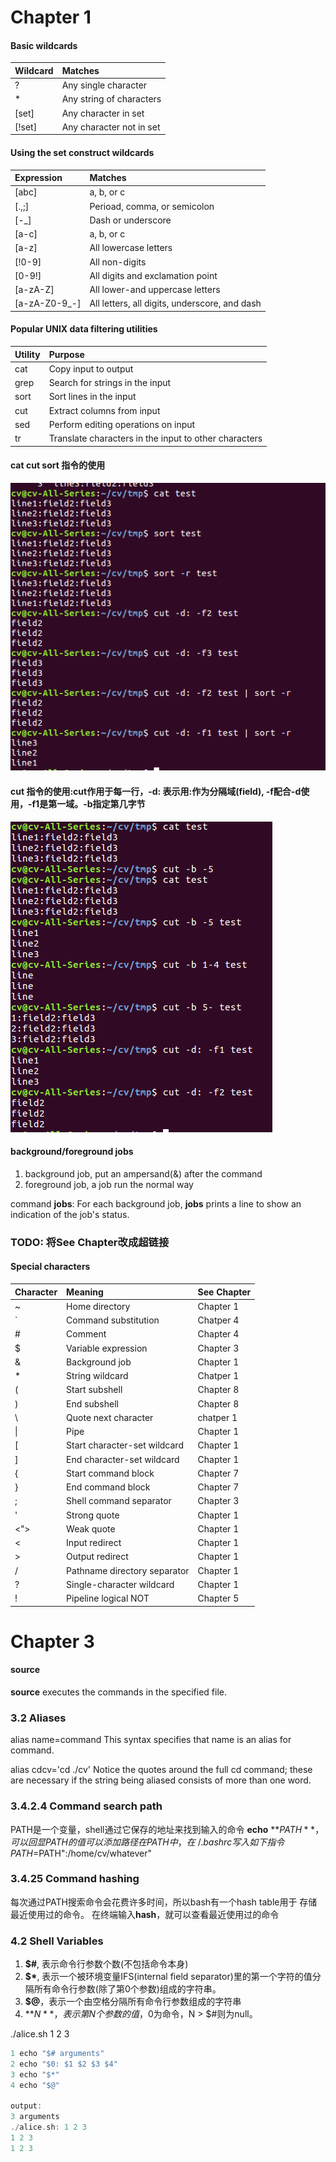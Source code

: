 # Chapter 1
#### Basic wildcards
**Wildcard** | **Matches**
|:--------|:------------|
| ? | Any single character|
| * | Any string of characters|
| [set] | Any character in set |
| [!set] | Any character not in set |

#### Using the set construct wildcards
**Expression** | **Matches** |
|:------|:------------|
| [abc] | a, b, or c |
| [.,;] | Perioad, comma, or semicolon |
| [-_] | Dash or underscore |
| [a-c] | a, b, or c |
| [a-z] | All lowercase letters |
| [!0-9] | All non-digits |
| [0-9!] | All digits and exclamation point |
| [a-zA-Z] | All lower-and uppercase letters |
| [a-zA-Z0-9_-] | All letters, all digits, underscore, and dash |

#### Popular UNIX data filtering utilities
**Utility** | **Purpose** |
|:----------|:-----------|
cat | Copy input to output 
grep | Search for strings in the input
sort | Sort lines in the input 
cut | Extract columns from input 
sed | Perform editing operations on input 
tr | Translate characters in the input to other characters

#### cat cut sort 指令的使用
![](photo/cat-cut-sort.png)

#### cut 指令的使用:cut作用于每一行，-d: 表示用:作为分隔域(field), -f配合-d使用，-f1是第一域。-b指定第几字节
![](photo/cut.png)

#### background/foreground jobs
1. background job, put an ampersand(&) after the command
2. foreground job, a job run the normal way 

command **jobs**: For each background job, **jobs** prints a line to show an indication of the job's status.

### TODO: 将See Chapter改成超链接
#### Special characters
**Character** | **Meaning** | **See** **Chapter**
:-----------|:-------------|:-----------------
~ | Home directory | Chapter 1
` | Command substitution | Chatper 4
# | Comment | Chapter 4
$ | Variable expression | Chapter 3
& | Background job | Chapter 1
* | String wildcard | Chatper 1
( | Start subshell | Chapter 8
) | End subshell | Chapter 8
\ | Quote next character | chatper 1
\| | Pipe | Chapter 1
[ | Start character-set wildcard | Chapter 1
] | End character-set wildcard | Chapter 1
{ | Start command block | Chapter 7
} | End command block | Chapter 7
; | Shell command separator | Chapter 3
' | Strong quote | Chapter 1
<"> | Weak quote | Chapter 1
< | Input redirect | Chapter 1 
> | Output redirect | Chapter 1
/ | Pathname directory separator | Chapter 1
? | Single-character wildcard | Chapter 1
! | Pipeline logical NOT | Chapter 5

# Chapter 3
#### source 
**source** executes the commands in the specified file.

### 3.2 Aliases
alias name=command
This syntax specifies that name is an alias for command.

alias cdcv='cd ./cv'
Notice the quotes around the full cd command; these are
necessary if the string being aliased consists of more than
one word.

### 3.4.2.4 Command search path
PATH是一个变量，shell通过它保存的地址来找到输入的命令 
**echo** **$PATH**，可以回显PATH的值
可以添加路径在PATH中，在~/.bashrc写入如下指令
PATH=$PATH":/home/cv/whatever"
### 3.4.25 Command hashing
每次通过PATH搜索命令会花费许多时间，所以bash有一个hash table用于
存储最近使用过的命令。
在终端输入**hash**，就可以查看最近使用过的命令

### 4.2 Shell Variables
1. **$#**, 表示命令行参数个数(不包括命令本身)
2. **$\***, 表示一个被环境变量IFS(internal field separator)里的第一个字符的值分隔所有命令行参数(除了第0个参数)组成的字符串。
3. **$@**，表示一个由空格分隔所有命令行参数组成的字符串
4. **$N**，表示第N个参数的值，$0为命令，N > $#则为null。

./alice.sh 1 2 3 
```c
1 echo "$# arguments"
2 echo "$0: $1 $2 $3 $4"
3 echo "$*"
4 echo "$@"

output:
3 arguments
./alice.sh: 1 2 3 
1 2 3
1 2 3
```